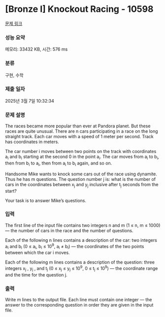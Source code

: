 # [Bronze I] Knockout Racing - 10598 

[문제 링크](https://www.acmicpc.net/problem/10598) 

### 성능 요약

메모리: 33432 KB, 시간: 576 ms

### 분류

구현, 수학

### 제출 일자

2025년 3월 7일 10:32:34

### 문제 설명

<p>The races became more popular than ever at Pandora planet. But these races are quite unusual. There are n cars participating in a race on the long straight track. Each car moves with a speed of 1 meter per second. Track has coordinates in meters.</p>

<p>The car number i moves between two points on the track with coordinates a<sub>i</sub> and b<sub>i</sub> starting at the second 0 in the point a<sub>i</sub>. The car moves from a<sub>i</sub> to b<sub>i</sub>, then from b<sub>i</sub> to a<sub>i</sub>, then from a<sub>i</sub> to b<sub>i</sub> again, and so on.</p>

<p>Handsome Mike wants to knock some cars out of the race using dynamite. Thus he has m questions. The question number j is: what is the number of cars in the coordinates between x<sub>j</sub> and y<sub>j</sub> inclusive after t<sub>j</sub> seconds from the start?</p>

<p>Your task is to answer Mike’s questions.</p>

### 입력 

 <p>The first line of the input file contains two integers n and m (1 ≤ n, m ≤ 1000) — the number of cars in the race and the number of questions.</p>

<p>Each of the following n lines contains a description of the car: two integers a<sub>i</sub> and b<sub>i</sub> (0 ≤ a<sub>i</sub>, b<sub>i</sub> ≤ 10<sup>9</sup>, a<sub>i</sub> ≠ b<sub>i</sub>) — the coordinates of the two points between which the car i moves.</p>

<p>Each of the following m lines contains a description of the question: three integers x<sub>j</sub> , y<sub>j</sub> , and t<sub>j</sub> (0 ≤ x<sub>j</sub> ≤ y<sub>j</sub> ≤ 10<sup>9</sup>, 0 ≤ t<sub>j</sub> ≤ 10<sup>9</sup>) — the coordinate range and the time for the question j.</p>

### 출력 

 <p>Write m lines to the output file. Each line must contain one integer — the answer to the corresponding question in order they are given in the input file.</p>

